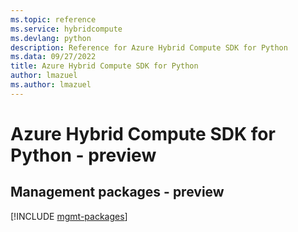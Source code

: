 ```yaml
---
ms.topic: reference
ms.service: hybridcompute
ms.devlang: python
description: Reference for Azure Hybrid Compute SDK for Python
ms.data: 09/27/2022
title: Azure Hybrid Compute SDK for Python
author: lmazuel
ms.author: lmazuel
---
```

# Azure Hybrid Compute SDK for Python - preview

## Management packages - preview
[!INCLUDE [mgmt-packages](hybrid-compute-mgmt-index.md)]

